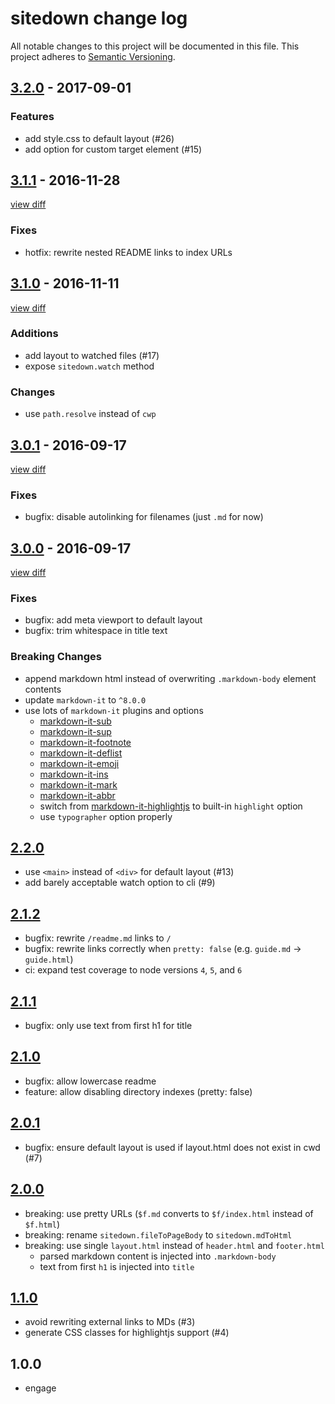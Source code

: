 # sitedown change log

All notable changes to this project will be documented in this file.
This project adheres to [Semantic Versioning](http://semver.org/).

## [3.2.0](https://github.com/ungoldman/sitedown/releases/v3.1.1) - 2017-09-01

### Features

- add style.css to default layout (#26)
- add option for custom target element (#15)

## [3.1.1](https://github.com/ungoldman/sitedown/releases/v3.1.1) - 2016-11-28

[view diff](https://github.com/ungoldman/sitedown/compare/v3.1.0...v3.1.1)

### Fixes

- hotfix: rewrite nested README links to index URLs

## [3.1.0](https://github.com/ungoldman/sitedown/releases/v3.1.0) - 2016-11-11

[view diff](https://github.com/ungoldman/sitedown/compare/v3.0.1...v3.1.0)

### Additions
- add layout to watched files (#17)
- expose `sitedown.watch` method

### Changes
- use `path.resolve` instead of `cwp`

## [3.0.1](https://github.com/ungoldman/sitedown/releases/v3.0.1) - 2016-09-17

[view diff](https://github.com/ungoldman/sitedown/compare/v3.0.0...v3.0.1)

### Fixes
- bugfix: disable autolinking for filenames (just `.md` for now)

## [3.0.0](https://github.com/ungoldman/sitedown/releases/v3.0.0) - 2016-09-17

[view diff](https://github.com/ungoldman/sitedown/compare/v2.2.0...v3.0.0)

### Fixes
- bugfix: add meta viewport to default layout
- bugfix: trim whitespace in title text

### Breaking Changes
- append markdown html instead of overwriting `.markdown-body` element contents
- update `markdown-it` to `^8.0.0`
- use lots of `markdown-it` plugins and options
  - [markdown-it-sub](https://github.com/markdown-it/markdown-it-sub)
  - [markdown-it-sup](https://github.com/markdown-it/markdown-it-sup)
  - [markdown-it-footnote](https://github.com/markdown-it/markdown-it-footnote)
  - [markdown-it-deflist](https://github.com/markdown-it/markdown-it-deflist)
  - [markdown-it-emoji](https://github.com/markdown-it/markdown-it-emoji)
  - [markdown-it-ins](https://github.com/markdown-it/markdown-it-ins)
  - [markdown-it-mark](https://github.com/markdown-it/markdown-it-mark)
  - [markdown-it-abbr](https://github.com/markdown-it/markdown-it-abbr)
  - switch from [markdown-it-highlightjs](https://github.com/valeriangalliat/markdown-it-highlightjs) to built-in `highlight` option
  - use `typographer` option properly

## [2.2.0]
- use `<main>` instead of `<div>` for default layout (#13)
- add barely acceptable watch option to cli (#9)

## [2.1.2]
- bugfix: rewrite `/readme.md` links to `/`
- bugfix: rewrite links correctly when `pretty: false` (e.g. `guide.md` -> `guide.html`)
- ci: expand test coverage to node versions `4`, `5`, and `6`

## [2.1.1]
- bugfix: only use text from first h1 for title

## [2.1.0]
- bugfix: allow lowercase readme
- feature: allow disabling directory indexes (pretty: false)

## [2.0.1]
- bugfix: ensure default layout is used if layout.html does not exist in cwd (#7)

## [2.0.0]
- breaking: use pretty URLs (`$f.md` converts to `$f/index.html` instead of `$f.html`)
- breaking: rename `sitedown.fileToPageBody` to `sitedown.mdToHtml`
- breaking: use single `layout.html` instead of `header.html` and `footer.html`
  - parsed markdown content is injected into `.markdown-body`
  - text from first `h1` is injected into `title`

## [1.1.0]
- avoid rewriting external links to MDs (#3)
- generate CSS classes for highlightjs support (#4)

## 1.0.0
- engage

[2.2.0]: https://github.com/ungoldman/sitedown/compare/v2.1.2...v2.2.0
[2.1.2]: https://github.com/ungoldman/sitedown/compare/v2.1.1...v2.1.2
[2.1.1]: https://github.com/ungoldman/sitedown/compare/v2.1.0...v2.1.1
[2.1.0]: https://github.com/ungoldman/sitedown/compare/v2.0.1...v2.1.0
[2.0.1]: https://github.com/ungoldman/sitedown/compare/v2.0.0...v2.0.1
[2.0.0]: https://github.com/ungoldman/sitedown/compare/v1.1.0...v2.0.0
[1.1.0]: https://github.com/ungoldman/sitedown/compare/v1.0.0...v1.1.1
